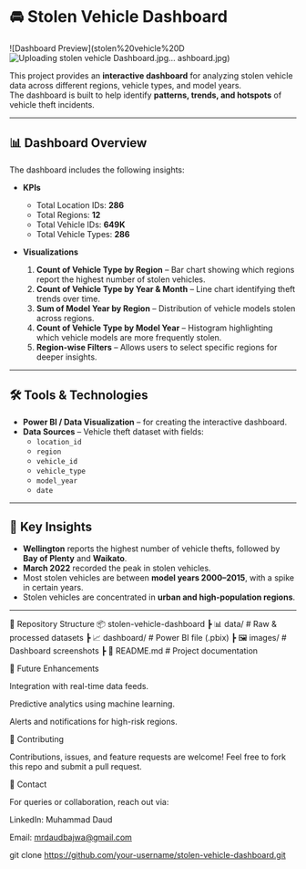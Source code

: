 # 🚘 Stolen Vehicle Dashboard
![Dashboard Preview](stolen%20vehicle%20D![Uploading stolen vehicle Dashboard.jpg…]()
ashboard.jpg)

This project provides an **interactive dashboard** for analyzing stolen vehicle data across different regions, vehicle types, and model years.  
The dashboard is built to help identify **patterns, trends, and hotspots** of vehicle theft incidents.

---

## 📊 Dashboard Overview

The dashboard includes the following insights:

- **KPIs**  
  - Total Location IDs: **286**  
  - Total Regions: **12**  
  - Total Vehicle IDs: **649K**  
  - Total Vehicle Types: **286**  

- **Visualizations**  
  1. **Count of Vehicle Type by Region** – Bar chart showing which regions report the highest number of stolen vehicles.  
  2. **Count of Vehicle Type by Year & Month** – Line chart identifying theft trends over time.  
  3. **Sum of Model Year by Region** – Distribution of vehicle models stolen across regions.  
  4. **Count of Vehicle Type by Model Year** – Histogram highlighting which vehicle models are more frequently stolen.  
  5. **Region-wise Filters** – Allows users to select specific regions for deeper insights.  

---

## 🛠️ Tools & Technologies

- **Power BI / Data Visualization** – for creating the interactive dashboard.  
- **Data Sources** – Vehicle theft dataset with fields:  
  - `location_id`  
  - `region`  
  - `vehicle_id`  
  - `vehicle_type`  
  - `model_year`  
  - `date`  

---

## 📌 Key Insights

- **Wellington** reports the highest number of vehicle thefts, followed by **Bay of Plenty** and **Waikato**.  
- **March 2022** recorded the peak in stolen vehicles.  
- Most stolen vehicles are between **model years 2000–2015**, with a spike in certain years.  
- Stolen vehicles are concentrated in **urban and high-population regions**.  

---

📂 Repository Structure
📦 stolen-vehicle-dashboard
 ┣ 📊 data/          # Raw & processed datasets
 ┣ 📈 dashboard/     # Power BI file (.pbix)
 ┣ 🖼️ images/        # Dashboard screenshots
 ┣ 📄 README.md      # Project documentation

 🔮 Future Enhancements

Integration with real-time data feeds.

Predictive analytics using machine learning.

Alerts and notifications for high-risk regions.

🤝 Contributing

Contributions, issues, and feature requests are welcome!
Feel free to fork this repo and submit a pull request.

📧 Contact

For queries or collaboration, reach out via:

LinkedIn: Muhammad Daud 

Email: mrdaudbajwa@gmail.com

  
   git clone https://github.com/your-username/stolen-vehicle-dashboard.git


